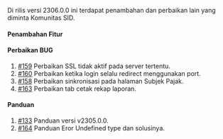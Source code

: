 Di rilis versi 2306.0.0 ini terdapat penambahan dan perbaikan lain yang diminta Komunitas SID.

#### Penambahan Fitur

#### Perbaikan BUG

1. [#159](https://github.com/OpenSID/wiki-pbb/issues/159) Perbaikan SSL tidak aktif pada server tertentu.
2. [#160](https://github.com/OpenSID/wiki-pbb/issues/160) Perbaikan ketika login selalu redirect menggunakan port.
3. [#158](https://github.com/OpenSID/wiki-pbb/issues/158) Perbaikan sinkronisasi pada halaman Subjek Pajak.
4. [#163](https://github.com/OpenSID/wiki-pbb/issues/163) Perbaikan tab cetak rekap laporan.

#### Panduan

1. [#133](https://github.com/OpenSID/wiki-pbb/issues/133) Panduan versi v2305.0.0.
2. [#164](https://github.com/OpenSID/wiki-pbb/issues/164) Panduan Eror Undefined type dan solusinya.
